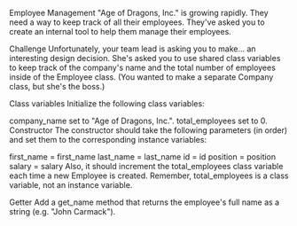 Employee Management
"Age of Dragons, Inc." is growing rapidly. They need a way to keep track of all their employees. They've asked you to create an internal tool to help them manage their employees.

Challenge
Unfortunately, your team lead is asking you to make... an interesting design decision. She's asked you to use shared class variables to keep track of the company's name and the total number of employees inside of the Employee class. (You wanted to make a separate Company class, but she's the boss.)

Class variables
Initialize the following class variables:

company_name set to "Age of Dragons, Inc.".
total_employees set to 0.
Constructor
The constructor should take the following parameters (in order) and set them to the corresponding instance variables:

first_name = first_name
last_name = last_name
id = id
position = position
salary = salary
Also, it should increment the total_employees class variable each time a new Employee is created. Remember, total_employees is a class variable, not an instance variable.

Getter
Add a get_name method that returns the employee's full name as a string (e.g. "John Carmack").
